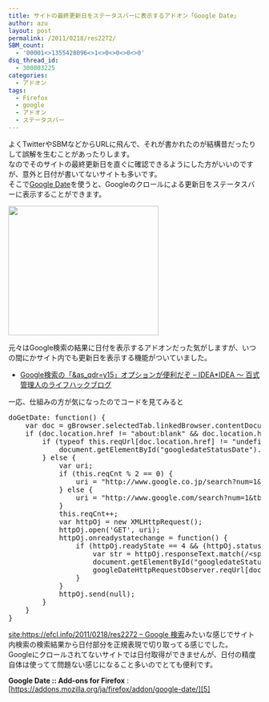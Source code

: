 ```yaml
---
title: サイトの最終更新日をステータスバーに表示するアドオン「Google Date」
author: azu
layout: post
permalink: /2011/0218/res2272/
SBM_count:
  - '00001<>1355428096<>1<>0<>0<>0<>0'
dsq_thread_id:
  - 300803225
categories:
  - アドオン
tags:
  - Firefox
  - google
  - アドオン
  - ステータスバー
---
```

よくTwitterやSBMなどからURLに飛んで、それが書かれたのが結構昔だったりして誤解を生むことがあったりします。  
なのでそのサイトの最終更新日を直ぐに確認できるようにした方がいいのですが、意外と日付が書いてないサイトも多いです。  
そこで[Google Date][1]を使うと、Googleのクロールによる更新日をステータスバーに表示することができます。

[<img class="alignnone size-medium wp-image-2274" title="40808" src="https://efcl.info/wp-content/uploads/2011/02/40808-300x258.png" alt="" width="300" height="258" />][2]

元々はGoogle検索の結果に日付を表示するアドオンだった気がしますが、いつの間にかサイト内でも更新日を表示する機能がついていました。

*   [Google検索の「&as_qdr=y15」オプションが便利だぞ &#8211; IDEA*IDEA ～ 百式管理人のライフハックブログ][3]

一応、仕組みの方が気になったのでコードを見てみると

<pre class="brush:javascript;">doGetDate: function() {
    var doc = gBrowser.selectedTab.linkedBrowser.contentDocument;
    if (doc.location.href != "about:blank" && doc.location.href.match(/^http:///i)) {
        if (typeof this.reqUrl&#91;doc.location.href&#93; != "undefined") {
            document.getElementById("googledateStatusDate").value = this.reqUrl&#91;doc.location.href&#93;;
        } else {
            var uri;
            if (this.reqCnt % 2 == 0) {
                uri = "http://www.google.co.jp/search?num=1&tbs=qdr%3Ay15&q=site%3A" + encodeURIComponent(doc.location.href);
            } else {
                uri = "http://www.google.com/search?num=1&tbs=qdr%3Ay15&q=site%3A" + encodeURIComponent(doc.location.href);
            }
            this.reqCnt++;
            var httpOj = new XMLHttpRequest();
            httpOj.open('GET', uri);
            httpOj.onreadystatechange = function() {
                if (httpOj.readyState == 4 && (httpOj.status == 200 || httpOj.status == 304)) {
                    var str = httpOj.responseText.match(/&#60;span class="f std"&#62;.*?&#60;/span&#62;/i)&#91;0&#93;.replace(/&#60;/?&#91;^&#62;&#93;+&#62;/gi, "");
                    document.getElementById("googledateStatusDate").value = str;
                    googleDateHttpRequestObserver.reqUrl&#91;doc.location.href&#93; = str;
                }
            }
            httpOj.send(null);
        }
    }
}</pre>

[site:https://efcl.info/2011/0218/res2272 &#8211; Google 検索][4]みたいな感じでサイト内検索の検索結果から日付部分を正規表現で切り取ってる感じでした。  
Googleにクロールされてないサイトでは日付取得ができませんが、日付の精度自体は使ってて問題ない感じになること多いのでとても便利です。

**Google Date :: Add-ons for Firefox**
:   [https://addons.mozilla.org/ja/firefox/addon/google-date/][5]

 [1]: https://addons.mozilla.org/ja/firefox/addon/google-date/ "Google Date"
 [2]: https://efcl.info/wp-content/uploads/2011/02/40808.png
 [3]: http://www.ideaxidea.com/archives/2009/05/useful_google_search_options.html "Google検索の「&as_qdr=y15」オプションが便利だぞ - IDEA*IDEA ～ 百式管理人のライフハックブログ"
 [4]: http://www.google.co.jp/search?num=1&safe=off&tbs=qdr%3Ay15&q=site%3Ahttp%3A%2F%2Fefcl.info%2F2011%2F0218%2Fres2272&lr=&hl=ja&aq=f&aqi=&aql=&oq= "site:https://efcl.info/2011/0218/res2272 - Google 検索"
 [5]: https://addons.mozilla.org/ja/firefox/addon/google-date/ "Google Date :: Add-ons for Firefox"
